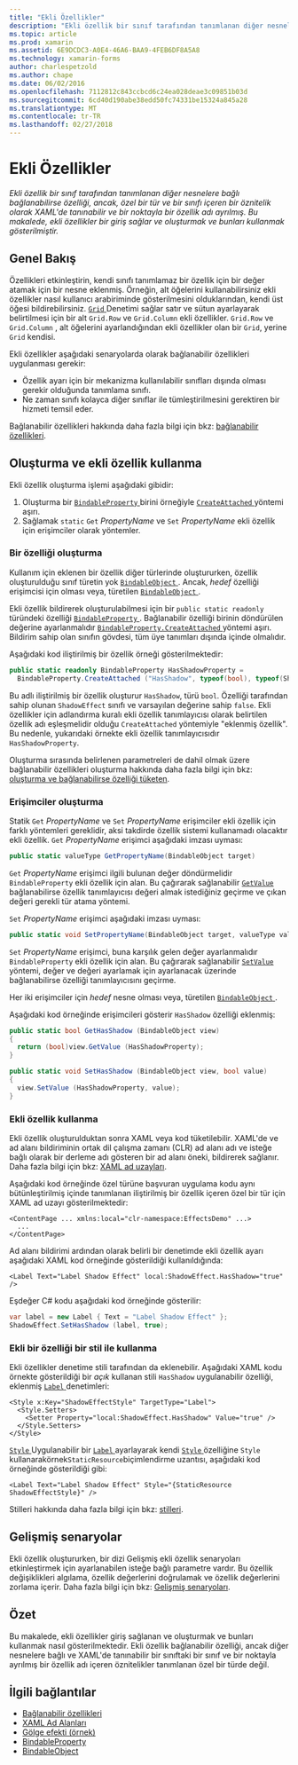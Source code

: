 ```yaml
---
title: "Ekli Özellikler"
description: "Ekli özellik bir sınıf tarafından tanımlanan diğer nesnelere bağlı bağlanabilirse özelliği, ancak, özel bir tür ve bir sınıfı içeren bir öznitelik olarak XAML'de tanınabilir ve bir noktayla bir özellik adı ayrılmış. Bu makalede, ekli özellikler bir giriş sağlar ve oluşturmak ve bunları kullanmak gösterilmiştir."
ms.topic: article
ms.prod: xamarin
ms.assetid: 6E9DCDC3-A0E4-46A6-BAA9-4FEB6DF8A5A8
ms.technology: xamarin-forms
author: charlespetzold
ms.author: chape
ms.date: 06/02/2016
ms.openlocfilehash: 7112812c843ccbcd6c24ea028deae3c09851b03d
ms.sourcegitcommit: 6cd40d190abe38edd50fc74331be15324a845a28
ms.translationtype: MT
ms.contentlocale: tr-TR
ms.lasthandoff: 02/27/2018
---
```

# <a name="attached-properties"></a>Ekli Özellikler

_Ekli özellik bir sınıf tarafından tanımlanan diğer nesnelere bağlı bağlanabilirse özelliği, ancak, özel bir tür ve bir sınıfı içeren bir öznitelik olarak XAML'de tanınabilir ve bir noktayla bir özellik adı ayrılmış. Bu makalede, ekli özellikler bir giriş sağlar ve oluşturmak ve bunları kullanmak gösterilmiştir._

## <a name="overview"></a>Genel Bakış

Özellikleri etkinleştirin, kendi sınıfı tanımlamaz bir özellik için bir değer atamak için bir nesne eklenmiş. Örneğin, alt öğelerini kullanabilirsiniz ekli özellikler nasıl kullanıcı arabiriminde gösterilmesini olduklarından, kendi üst öğesi bildirebilirsiniz. [ `Grid` ](https://developer.xamarin.com/api/type/Xamarin.Forms.Grid/) Denetimi sağlar satır ve sütun ayarlayarak belirtilmesi için bir alt `Grid.Row` ve `Grid.Column` ekli özellikler. `Grid.Row` ve `Grid.Column` , alt öğelerini ayarlandığından ekli özellikler olan bir `Grid`, yerine `Grid` kendisi.

Ekli özellikler aşağıdaki senaryolarda olarak bağlanabilir özellikleri uygulanması gerekir:

- Özellik ayarı için bir mekanizma kullanılabilir sınıfları dışında olması gerekir olduğunda tanımlama sınıfı.
- Ne zaman sınıfı kolayca diğer sınıflar ile tümleştirilmesini gerektiren bir hizmeti temsil eder.

Bağlanabilir özellikleri hakkında daha fazla bilgi için bkz: [bağlanabilir özellikleri](~/xamarin-forms/xaml/bindable-properties.md).

## <a name="creating-and-consuming-an-attached-property"></a>Oluşturma ve ekli özellik kullanma

Ekli özellik oluşturma işlemi aşağıdaki gibidir:

1. Oluşturma bir [ `BindableProperty` ](https://developer.xamarin.com/api/type/Xamarin.Forms.BindableProperty/) birini örneğiyle [ `CreateAttached` ](https://developer.xamarin.com/api/member/Xamarin.Forms.BindableProperty.CreateAttached/p/System.String/System.Type/System.Type/System.Object/Xamarin.Forms.BindingMode/Xamarin.Forms.BindableProperty+ValidateValueDelegate/Xamarin.Forms.BindableProperty+BindingPropertyChangedDelegate/Xamarin.Forms.BindableProperty+BindingPropertyChangingDelegate/Xamarin.Forms.BindableProperty+CoerceValueDelegate/Xamarin.Forms.BindableProperty+CreateDefaultValueDelegate/) yöntemi aşırı.
1. Sağlamak `static` `Get` *PropertyName* ve `Set` *PropertyName* ekli özellik için erişimciler olarak yöntemler.

### <a name="creating-a-property"></a>Bir özelliği oluşturma

Kullanım için eklenen bir özellik diğer türlerinde oluştururken, özellik oluşturulduğu sınıf türetin yok [ `BindableObject` ](https://developer.xamarin.com/api/type/Xamarin.Forms.BindableObject/). Ancak, *hedef* özelliği erişimcisi için olması veya, türetilen [ `BindableObject` ](https://developer.xamarin.com/api/type/Xamarin.Forms.BindableObject/).

Ekli özellik bildirerek oluşturulabilmesi için bir `public static readonly` türündeki özelliği [ `BindableProperty` ](https://developer.xamarin.com/api/type/Xamarin.Forms.BindableProperty/). Bağlanabilir özelliği birinin döndürülen değerine ayarlanmalıdır [ `BindableProperty.CreateAttached` ](https://developer.xamarin.com/api/member/Xamarin.Forms.BindableProperty.CreateAttached/p/System.String/System.Type/System.Type/System.Object/Xamarin.Forms.BindingMode/Xamarin.Forms.BindableProperty+ValidateValueDelegate/Xamarin.Forms.BindableProperty+BindingPropertyChangedDelegate/Xamarin.Forms.BindableProperty+BindingPropertyChangingDelegate/Xamarin.Forms.BindableProperty+CoerceValueDelegate/Xamarin.Forms.BindableProperty+CreateDefaultValueDelegate/) yöntemi aşırı. Bildirim sahip olan sınıfın gövdesi, tüm üye tanımları dışında içinde olmalıdır.

Aşağıdaki kod iliştirilmiş bir özellik örneği gösterilmektedir:

```csharp
public static readonly BindableProperty HasShadowProperty =
  BindableProperty.CreateAttached ("HasShadow", typeof(bool), typeof(ShadowEffect), false);
```

Bu adlı iliştirilmiş bir özellik oluşturur `HasShadow`, türü `bool`. Özelliği tarafından sahip olunan `ShadowEffect` sınıfı ve varsayılan değerine sahip `false`. Ekli özellikler için adlandırma kuralı ekli özellik tanımlayıcısı olarak belirtilen özellik adı eşleşmelidir olduğu `CreateAttached` yöntemiyle "eklenmiş özellik". Bu nedenle, yukarıdaki örnekte ekli özellik tanımlayıcısıdır `HasShadowProperty`.

Oluşturma sırasında belirlenen parametreleri de dahil olmak üzere bağlanabilir özellikleri oluşturma hakkında daha fazla bilgi için bkz: [oluşturma ve bağlanabilirse özelliği tüketen](~/xamarin-forms/xaml/bindable-properties.md#consuming-bindable-property).

### <a name="creating-accessors"></a>Erişimciler oluşturma

Statik `Get` *PropertyName* ve `Set` *PropertyName* erişimciler ekli özellik için farklı yöntemleri gereklidir, aksi takdirde özellik sistemi kullanamadı olacaktır ekli özellik. `Get` *PropertyName* erişimci aşağıdaki imzası uyması:

```csharp
public static valueType GetPropertyName(BindableObject target)
```

`Get` *PropertyName* erişimci ilgili bulunan değer döndürmelidir `BindableProperty` ekli özellik için alan. Bu çağırarak sağlanabilir [ `GetValue` ](https://developer.xamarin.com/api/member/Xamarin.Forms.BindableObject.GetValue/p/Xamarin.Forms.BindableProperty/) bağlanabilirse özellik tanımlayıcısı değeri almak istediğiniz geçirme ve çıkan değeri gerekli tür atama yöntemi.

`Set` *PropertyName* erişimci aşağıdaki imzası uyması:

```csharp
public static void SetPropertyName(BindableObject target, valueType value)
```

`Set` *PropertyName* erişimci, buna karşılık gelen değer ayarlanmalıdır `BindableProperty` ekli özellik için alan. Bu çağırarak sağlanabilir [ `SetValue` ](https://developer.xamarin.com/api/member/Xamarin.Forms.BindableObject.SetValue/p/Xamarin.Forms.BindableProperty/System.Object/) yöntemi, değer ve değeri ayarlamak için ayarlanacak üzerinde bağlanabilirse özelliği tanımlayıcısını geçirme.

Her iki erişimciler için *hedef* nesne olması veya, türetilen [ `BindableObject` ](https://developer.xamarin.com/api/type/Xamarin.Forms.BindableObject/).

Aşağıdaki kod örneğinde erişimcileri gösterir `HasShadow` özelliği eklenmiş:

```csharp
public static bool GetHasShadow (BindableObject view)
{
  return (bool)view.GetValue (HasShadowProperty);
}

public static void SetHasShadow (BindableObject view, bool value)
{
  view.SetValue (HasShadowProperty, value);
}
```

### <a name="consuming-an-attached-property"></a>Ekli özellik kullanma

Ekli özellik oluşturulduktan sonra XAML veya kod tüketilebilir. XAML'de ve ad alanı bildiriminin ortak dil çalışma zamanı (CLR) ad alanı adı ve isteğe bağlı olarak bir derleme adı gösteren bir ad alanı öneki, bildirerek sağlanır. Daha fazla bilgi için bkz: [XAML ad uzayları](~/xamarin-forms/xaml/namespaces.md).

Aşağıdaki kod örneğinde özel türüne başvuran uygulama kodu aynı bütünleştirilmiş içinde tanımlanan iliştirilmiş bir özellik içeren özel bir tür için XAML ad uzayı gösterilmektedir:

```xaml
<ContentPage ... xmlns:local="clr-namespace:EffectsDemo" ...>
  ...
</ContentPage>
```

Ad alanı bildirimi ardından olarak belirli bir denetimde ekli özellik ayarı aşağıdaki XAML kod örneğinde gösterildiği kullanıldığında:

```xaml
<Label Text="Label Shadow Effect" local:ShadowEffect.HasShadow="true" />
```

Eşdeğer C# kodu aşağıdaki kod örneğinde gösterilir:

```csharp
var label = new Label { Text = "Label Shadow Effect" };
ShadowEffect.SetHasShadow (label, true);
```

### <a name="consuming-an-attached-property-with-a-style"></a>Ekli bir özelliği bir stil ile kullanma

Ekli özellikler denetime stili tarafından da eklenebilir. Aşağıdaki XAML kodu örnekte gösterildiği bir *açık* kullanan stili `HasShadow` uygulanabilir özelliği, eklenmiş [ `Label` ](https://developer.xamarin.com/api/type/Xamarin.Forms.Label/) denetimleri:

```xaml
<Style x:Key="ShadowEffectStyle" TargetType="Label">
  <Style.Setters>
    <Setter Property="local:ShadowEffect.HasShadow" Value="true" />
  </Style.Setters>
</Style>
```

[ `Style` ](https://developer.xamarin.com/api/type/Xamarin.Forms.Style/) Uygulanabilir bir [ `Label` ](https://developer.xamarin.com/api/type/Xamarin.Forms.Label/) ayarlayarak kendi [ `Style` ](https://developer.xamarin.com/api/property/Xamarin.Forms.VisualElement.Style/) özelliğine `Style` kullanarakörnek`StaticResource`biçimlendirme uzantısı, aşağıdaki kod örneğinde gösterildiği gibi:

```xaml
<Label Text="Label Shadow Effect" Style="{StaticResource ShadowEffectStyle}" />
```

Stilleri hakkında daha fazla bilgi için bkz: [stilleri](~/xamarin-forms/user-interface/styles/index.md).

## <a name="advanced-scenarios"></a>Gelişmiş senaryolar

Ekli özellik oluştururken, bir dizi Gelişmiş ekli özellik senaryoları etkinleştirmek için ayarlanabilen isteğe bağlı parametre vardır. Bu özellik değişiklikleri algılama, özellik değerlerini doğrulamak ve özellik değerlerini zorlama içerir. Daha fazla bilgi için bkz: [Gelişmiş senaryoları](~/xamarin-forms/xaml/bindable-properties.md#advanced).

## <a name="summary"></a>Özet

Bu makalede, ekli özellikler giriş sağlanan ve oluşturmak ve bunları kullanmak nasıl gösterilmektedir. Ekli özellik bağlanabilir özelliği, ancak diğer nesnelere bağlı ve XAML'de tanınabilir bir sınıftaki bir sınıf ve bir noktayla ayrılmış bir özellik adı içeren öznitelikler tanımlanan özel bir türde değil.


## <a name="related-links"></a>İlgili bağlantılar

- [Bağlanabilir özellikleri](~/xamarin-forms/xaml/bindable-properties.md)
- [XAML Ad Alanları](~/xamarin-forms/xaml/namespaces.md)
- [Gölge efekti (örnek)](https://developer.xamarin.com/samples/xamarin-forms/effects/shadoweffect/)
- [BindableProperty](https://developer.xamarin.com/api/type/Xamarin.Forms.BindableProperty/)
- [BindableObject](https://developer.xamarin.com/api/type/Xamarin.Forms.BindableObject/)
